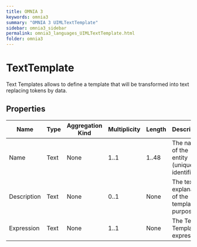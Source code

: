 ```yaml
---
title: OMNIA 3
keywords: omnia3
summary: "OMNIA 3 UIMLTextTemplate"
sidebar: omnia3_sidebar
permalink: omnia3_languages_UIMLTextTemplate.html
folder: omnia3
---
```


# TextTemplate
Text Templates allows to define a template that will be transformed into text replacing tokens by data.
## Properties

| Name | Type | Aggregation Kind | Multiplicity | Length | Description |
| --------- | --------- | --------- | --------- | --------- | --------- |
| Name | Text | None | 1..1 | 1..48 | The name of the entity (unique identifier). |
| Description | Text | None | 0..1 | None | The textual explanation of the template's purpose. |
| Expression | Text | None | 1..1 | None | The Text Template expression. |


